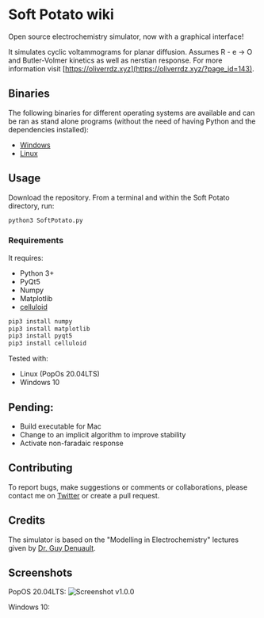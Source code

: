 # Soft Potato wiki
Open source electrochemistry simulator, now with a graphical interface!

It simulates cyclic voltammograms for planar diffusion. Assumes R - e -> O and Butler-Volmer kinetics as well as nerstian response. For more information visit [https://oliverrdz.xyz](https://oliverrdz.xyz/?page_id=143).

## Binaries
The following binaries for different operating systems are available and can be ran as stand alone programs (without the need of having Python and the dependencies installed):
* [Windows](https://github.com/oliverrdz/SoftPotato/releases/download/v1.0.0/SoftPotato-v1.0.0_Windows10.zip)
* [Linux](https://github.com/oliverrdz/SoftPotato/releases/download/v1.0.0/SoftPotato-v1.0.0_Linux_x64.zip)

## Usage
Download the repository. From a terminal and within the Soft Potato directory, run:
```python
python3 SoftPotato.py
```

### Requirements
It requires:
+ Python 3+
+ PyQt5
+ Numpy
+ Matplotlib
+ [celluloid](https://github.com/jwkvam/celluloid)

```python
pip3 install numpy
pip3 install matplotlib
pip3 install pyqt5
pip3 install celluloid
```

Tested with:
+ Linux (PopOs 20.04LTS)
+ Windows 10

## Pending:
+ Build executable for Mac
+ Change to an implicit algorithm to improve stability
+ Activate non-faradaic response

## Contributing
To report bugs, make suggestions or comments or collaborations, please contact me on [Twitter](https://twitter.com/ol1v3r) or create a pull request.

## Credits
The simulator is based on the "Modelling in Electrochemistry" lectures given by [Dr. Guy Denuault](https://www.southampton.ac.uk/chemistry/about/staff/gd.page).

## Screenshots
PopOS 20.04LTS:
![Screenshot v1.0.0](https://github.com/oliverrdz/SoftPotato/blob/master/Figs/SP_v1.0.0.png?raw=true])

Windows 10:
